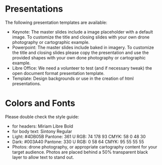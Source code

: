 # Presentations

The following presentation templates are available:

* Keynote: The master slides include a image placeholder with a default image. To customize the title and closing slides with your own drone photography or cartographic example.
* Powerpoint: The master slides include baked in imagery. To customize the title and closing slides please copy the presentation and use the provided shapes with your own done photography or cartographic example.
* Libre Office: We need a volunteer to test (and if necessary tweak) the open document format presentation template.
* Template: Design backgrounds or use in the creation of html presentations. 

# Colors and Fonts

Please double check the style guide:

* for headers: Miriam Libre Bold
* for body text: Sintony Regular
* Light: #4DB05B Pantone: 361 U RGB: 74 178 93 CMYK: 58 0 48 30
* Dark: #003A40 Pantone: 330 U RGB: 0 58 64 CMYK: 95 55 55 55
* Photos: drone photography, or appropriate cartography content for your target audience. Photos are placed behind a 50% transparent black layer to allow text to stand out.
